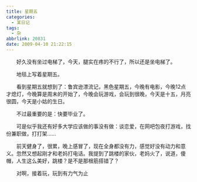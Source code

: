 ```yaml
---
title: 星期五
categories:
  - 某日记
tags:
  - 杂
abbrlink: 20831
date: 2009-04-10 21:22:15
---
```


&emsp;&emsp;好久没有坐过电梯了，今天，腿实在疼的不行了，所以还是坐电梯了。

&emsp;&emsp;地毯上写着星期五。

&emsp;&emsp;看到星期五就想到了：鲁宾逊漂流记，黑色星期五，今晚有电影，今晚12点才熄灯，今晚算是周末的开始了，今晚会玩游戏，会玩到很晚，今天是十五，月亮很圆，今天是小姑的生日。

&emsp;&emsp;不过最重要的是：快要毕业了。

&emsp;&emsp;可是似乎我还有好多大学应该做的事没有做：谈恋爱，在网吧包夜打游戏，找份兼职做，打打架……

&emsp;&emsp;前天健身了，很累，晚上感冒了，现在全身都没有力，感觉好没有动力和意义。忽然又想起刚才和老妈打电话。我提到了跳楼的家伙，老妈火了，说道，傻帽，人生这么美好，跳楼？是不是那根筋搭错了？

&emsp;&emsp;对啊，接着玩，玩到有力气为止


